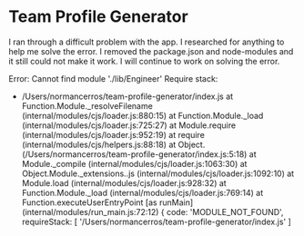 # Team Profile Generator
I ran through a difficult problem with the app. I researched for anything to help me solve the error. I removed the package.json and node-modules and it still could not make it work.
I will continue to work on solving the error.

Error: Cannot find module './lib/Engineer'
Require stack:
- /Users/normancerros/team-profile-generator/index.js
    at Function.Module._resolveFilename (internal/modules/cjs/loader.js:880:15)
    at Function.Module._load (internal/modules/cjs/loader.js:725:27)
    at Module.require (internal/modules/cjs/loader.js:952:19)
    at require (internal/modules/cjs/helpers.js:88:18)
    at Object.<anonymous> (/Users/normancerros/team-profile-generator/index.js:5:18)
    at Module._compile (internal/modules/cjs/loader.js:1063:30)
    at Object.Module._extensions..js (internal/modules/cjs/loader.js:1092:10)
    at Module.load (internal/modules/cjs/loader.js:928:32)
    at Function.Module._load (internal/modules/cjs/loader.js:769:14)
    at Function.executeUserEntryPoint [as runMain] (internal/modules/run_main.js:72:12) {
  code: 'MODULE_NOT_FOUND',
  requireStack: [ '/Users/normancerros/team-profile-generator/index.js' ]


